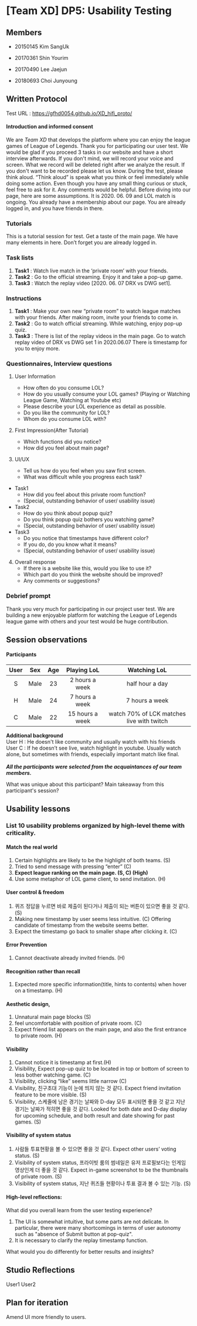 # [Team XD] DP5: Usability Testing
 
## Members
 
- 20150145 Kim SangUk
 
- 20170361 Shin Yourim
 
- 20170490 Lee Jaejun
 
- 20180693 Choi Junyoung
 
## Written Protocol

Test URL : https://gfhd0054.github.io/XD_hifi_proto/

#### Introduction and informed consent
We are *Team XD* that develops the platform where you can enjoy the league games of League of Legends. Thank you for participating our user test. We would be glad if you proceed 3 tasks in our website and have a short interview afterwards. If you don't mind, we will record your voice and screen. What we record will be deleted right after we analyze the result. If you don't want to be recorded please let us know. During the test, please think aloud. “Think aloud” is speak what you think or feel immediately while doing some action. Even though you have any small thing curious or stuck, feel free to ask for it. Any comments would be helpful. Before diving into our page, here are some assumptions. It is 2020. 06. 09 and LOL match is ongoing. You already have a membership about our page. You are already logged in, and you have friends in there.

### Tutorials
This is a tutorial session for test. Get a taste of the main page. We have many elements in here. Don’t forget you are already logged in.

### Task lists
1. **Task1** : Watch live match in the ‘private room’ with your friends. 
2. **Task2** : Go to the official streaming. Enjoy it and take a pop-up game.
3. **Task3** : Watch the replay video [2020. 06. 07 DRX vs DWG set1].
 
### Instructions
1. **Task1** : Make your own new “private room” to watch league matches with your friends. After making room, invite your friends to come in.
2. **Task2** : Go to watch official streaming. While watching, enjoy pop-up quiz.
3. **Task3** : There is list of the replay videos in the main page.
Go to watch replay video of DRX vs DWG set 1 in 2020.06.07 There is timestamp for you to enjoy more.

### Questionnaires, Interview questions
1. User Information
    - How often do you consume LOL?
    - How do you usually consume your LOL games? (Playing or Watching League Game, Watching at Youtube etc)
    - Please describe your LOL experience as detail as possible.
    - Do you like the community for LOL?
    - Whom do you consume LOL with?

2. First Impression(After Tutorial)
    - Which functions did you notice?
    - How did you feel about main page?
3. UI/UX
    - Tell us how do you feel when you saw first screen.
    - What was difficult while you progress each task?
- Task1
    - How did you feel about this private room function?
    - (Special, outstanding behavior of user/ usability issue)
- Task2
    - How do you think about popup quiz?
    - Do you think popup quiz bothers you watching game?
    - (Special, outstanding behavior of user/ usability issue)
- Task3
    - Do you notice that timestamps have different color?
    - If you do, do you know what it means?
    - (Special, outstanding behavior of user/ usability issue)
4. Overall response
    - If there is a website like this, would you like to use it?
    - Which part do you think the website should be improved? 
    - Any comments or suggestions?

### Debrief prompt
Thank you very much for participating in our project user test. We are building a new enjoyable platform for watching the League of Legends league game with others and your test would be huge contribution.


## Session observations
#### Participants
|User|Sex|Age|Playing LoL|Watching LoL|
|:---:|:---:|:---:|:---:|:---:|
|S|Male|23|2 hours a week|half hour a day|
|H|Male|24|7 hours a week|7 hours a week|
|C|Male|22|15 hours a week|watch 70% of LCK matches live with twitch|

**Additional background**
<br>User H : He doesn't like community and usually watch with his friends
<br>User C : If he doesn’t see live, watch highlight in youtube. Usually watch alone, but sometimes with friends, especially important match like final. 
<br><br>***All the participants were selected from the acquaintances of our team members.***

What was unique about this participant? Main takeaway from this participant's session?

## Usability lessons

### List 10 usability problems organized by high-level theme with criticality. 
#### Match the real world
1. Certain highlights are likely to be the highlight of both teams. (S)
2. Tried to send message with pressing “enter” (C)
3. **Expect league ranking on the main page. (S, C) (High)**
4. Use some metaphor of LOL game client, to send invitation. (H)

#### User control & freedom
1. 퀴즈 정답을 누르면 바로 제출이 된다거나 제출이 되는 버튼이 있으면 좋을 것 같다. (S)
2. Making new timestamp by user seems less intuitive. (C) Offering candidate of timestamp from the website seems better.
3. Expect the timestamp go back to smaller shape after clicking it. (C) 

#### Error Prevention
1. Cannot deactivate already invited friends. (H)

#### Recognition rather than recall
1. Expected more specific information(title, hints to contents) when hover on a timestamp. (H)

#### Aesthetic design, 
1. Unnatural main page blocks (S)
2. feel uncomfortable with position of private room. (C)
3. Expect friend list appears on the main page, and also the first entrance to private room. (H)

#### Visibility
1. Cannot notice it is timestamp at first.(H)
2. Visibility, Expect pop-up quiz to be located in top or bottom of screen to less bother watching game. (C)
3. Visibility, clicking “like” seems little narrow (C)
4. Visibility, 친구초대 기능이 눈에 띄지 않는 것 같다. Expect friend invitation feature to be more visible. (S)
5. Visibility, 스케줄에 남은 경기는 날짜와 D-day 모두 표시되면 좋을 것 같고 지난 경기는 날짜가 적히면 좋을 것 같다. Looked for both date and D-day display for upcoming schedule, and both result and date showing for past games. (S)

#### Visibility of system status
1. 사람들 투표현황을 볼 수 있으면 좋을 것 같다. Expect other users’ voting status. (S)
2. Visibility of system status, 프라이빗 룸의 썸네일은 유저 프로필보다는 인게임 영상인게 더 좋을 것 같다. Expect in-game screenshot to be the thumbnails of private room. (S)
3. Visibility of system status, 지난 퀴즈들 현황이나 투표 결과 볼 수 있는 기능. (S)

#### High-level reflections: 

What did you overall learn from the user testing experience? 
1. The UI is somewhat intuitive, but some parts are not delicate. In particular, there were many shortcomings in terms of user autonomy such as "absence of Submit button at pop-quiz".
2. It is necessary to clarify the replay timestamp function.

What would you do differently for better results and insights?


## Studio Reflections
User1
User2

## Plan for iteration
Amend UI more friendly to users. 
